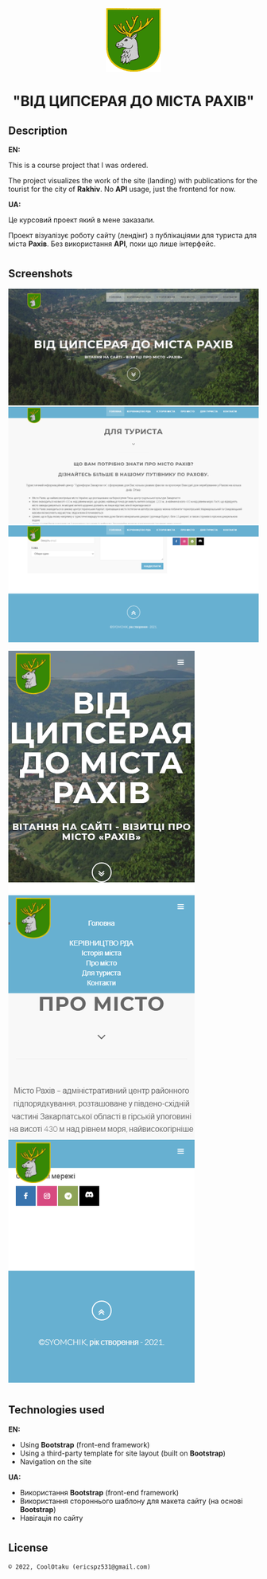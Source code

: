 <p align="center"><img height="128" src="images/logo.png" /></p>
<h1 align="center">"ВІД ЦИПСЕРАЯ ДО МІСТА РАХІВ"</h1>

## Description
<b>EN:</b>

This is a course project that I was ordered.

The project visualizes the work of the site (landing) with publications for the tourist for the city of **Rakhiv**. No **API** usage, just the frontend for now.

<b>UA:</b>

Це курсовий проект який в мене заказали.

Проект візуалізує роботу сайту (лендінг) з публікаціями для туриста для міста **Рахів**. Без використання **API**, поки що лише інтерфейс.

#
## Screenshots
<p>
  <img src="screens/s1.png" height="20%"/>
  <img src="screens/s2.png" height="20%"/>
  <img src="screens/s3.png" height="20%"/>
</p>
<p>
  <img src="screens/sm1.png" height="20%"/>
  <img src="screens/sm2.png" height="20%"/>
  <img src="screens/sm3.png" height="20%"/>
</p>

#
## Technologies used
<b>EN:</b>
- Using **Bootstrap** (front-end framework)
- Using a third-party template for site layout (built on **Bootstrap**)
- Navigation on the site

<b>UA:</b>
- Використання **Bootstrap** (front-end framework)
- Використання стороннього шаблону для макета сайту (на основі **Bootstrap**)
- Навігація по сайту

#
## License
```
© 2022, CoolOtaku (ericspz531@gmail.com)
```
